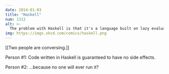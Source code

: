```yaml
---
date: 2014-01-03
title: "Haskell"
num: 1312
alt: >-
  The problem with Haskell is that it's a language built on lazy evaluation and nobody's actually called for it.
img: https://imgs.xkcd.com/comics/haskell.png
---
```

[[Two people are conversing.]]

Person #1: Code written in Haskell is guaranteed to have no side effects.

Person #2: ...because no one will ever run it?

 

